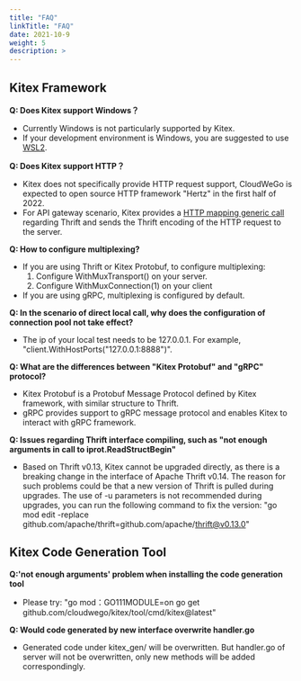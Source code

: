 ```yaml
---
title: "FAQ"
linkTitle: "FAQ"
date: 2021-10-9
weight: 5
description: >
---
```

## Kitex Framework

**Q: Does Kitex support Windows？**  
* Currently Windows is not particularly supported by Kitex. 
* If your development environment is Windows, you are suggested to use [WSL2](https://docs.microsoft.com/en-us/windows/wsl/install).

**Q: Does Kitex support HTTP？**  
* Kitex does not specifically provide HTTP request support, CloudWeGo is expected to open source HTTP framework "Hertz" in the first half of 2022. 
* For API gateway scenario, Kitex provides a [HTTP mapping generic call](https://www.cloudwego.io/docs/tutorials/advanced-feature/generic_call/#2-http-mapping-generic-call) regarding Thrift and sends the Thrift encoding of the HTTP request to the server.

**Q: How to configure multiplexing?**
* If you are using Thrift or Kitex Protobuf, to configure multiplexing:
  1. Configure WithMuxTransport() on your server.
  2. Configure WithMuxConnection(1) on your client
* If you are using gRPC, multiplexing is configured by default.

**Q: In the scenario of direct local call, why does the configuration of  connection pool not take effect?**  
* The ip of your local test needs to be 127.0.0.1. For example, "client.WithHostPorts("127.0.0.1:8888")".

**Q: What are the differences between "Kitex Protobuf" and  "gRPC" protocol?**  
* Kitex Protobuf is a Protobuf Message Protocol defined by Kitex framework, with similar structure to Thrift.
* gRPC provides support to gRPC message protocol and enables Kitex to interact with gRPC framework.

**Q: Issues regarding Thrift interface compiling, such as "not enough arguments in call to iprot.ReadStructBegin"**
* Based on Thrift v0.13, Kitex cannot be upgraded directly, as there is a breaking change in the interface of Apache Thrift v0.14. The reason for such problems could be that a new version of Thrift is pulled during upgrades. The use of -u parameters is not recommended during upgrades, you can run the following command to fix the version: "go mod edit -replace github.com/apache/thrift=github.com/apache/thrift@v0.13.0"

## Kitex Code Generation Tool

**Q:'not enough arguments' problem when installing the code generation tool**  
* Please try: "go mod：GO111MODULE=on go get github.com/cloudwego/kitex/tool/cmd/kitex@latest"

**Q: Would code generated by new interface overwrite handler.go**  
* Generated code under kitex_gen/ will be overwritten. But handler.go of server will not be overwritten, only new methods will be added correspondingly.


